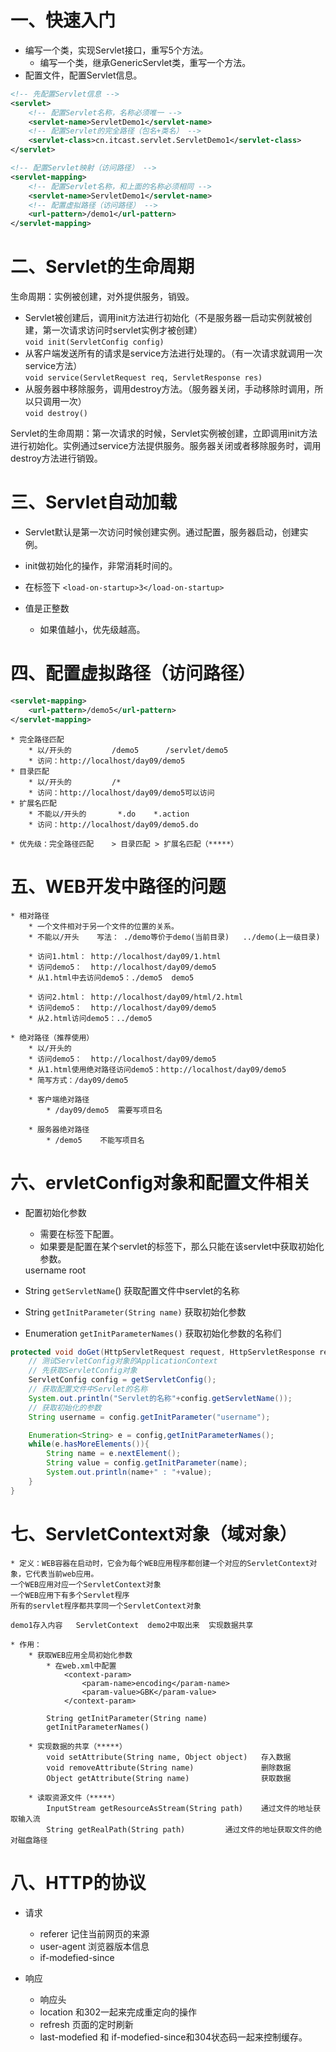 # 一、快速入门
* 编写一个类，实现Servlet接口，重写5个方法。
    * 编写一个类，继承GenericServlet类，重写一个方法。
* 配置文件，配置Servlet信息。
```xml
<!-- 先配置Servlet信息 -->
<servlet>
    <!-- 配置Servlet名称，名称必须唯一 -->
    <servlet-name>ServletDemo1</servlet-name>
    <!-- 配置Servlet的完全路径（包名+类名） -->
    <servlet-class>cn.itcast.servlet.ServletDemo1</servlet-class>
</servlet>

<!-- 配置Servlet映射（访问路径） -->
<servlet-mapping>
    <!-- 配置Servlet名称，和上面的名称必须相同 -->
    <servlet-name>ServletDemo1</servlet-name>
    <!-- 配置虚拟路径（访问路径） -->
    <url-pattern>/demo1</url-pattern>
</servlet-mapping>
```

# 二、Servlet的生命周期
生命周期：实例被创建，对外提供服务，销毁。
* Servlet被创建后，调用init方法进行初始化（不是服务器一启动实例就被创建，第一次请求访问时servlet实例才被创建）  
    `void init(ServletConfig config)`
* 从客户端发送所有的请求是service方法进行处理的。（有一次请求就调用一次service方法）  
    `void service(ServletRequest req, ServletResponse res)`  
* 从服务器中移除服务，调用destroy方法。（服务器关闭，手动移除时调用，所以只调用一次）  
    `void destroy()`  

Servlet的生命周期：第一次请求的时候，Servlet实例被创建，立即调用init方法进行初始化。实例通过service方法提供服务。服务器关闭或者移除服务时，调用destroy方法进行销毁。

# 三、Servlet自动加载
* Servlet默认是第一次访问时候创建实例。通过配置，服务器启动，创建实例。
* init做初始化的操作，非常消耗时间的。

* 在<servlet>标签下
    `<load-on-startup>3</load-on-startup>`
* 值是正整数
    * 如果值越小，优先级越高。

# 四、配置虚拟路径（访问路径）
```xml
<servlet-mapping>
	<url-pattern>/demo5</url-pattern>
</servlet-mapping>
```

```
* 完全路径匹配
	* 以/开头的			/demo5		/servlet/demo5
	* 访问：http://localhost/day09/demo5
* 目录匹配
	* 以/开头的			/*
	* 访问：http://localhost/day09/demo5可以访问
* 扩展名匹配
	* 不能以/开头的		*.do	*.action
	* 访问：http://localhost/day09/demo5.do

* 优先级：完全路径匹配	> 目录匹配 > 扩展名匹配（*****）
```

# 五、WEB开发中路径的问题
```
* 相对路径
    * 一个文件相对于另一个文件的位置的关系。
    * 不能以/开头	写法：	./demo等价于demo(当前目录)	  ../demo(上一级目录)

    * 访问1.html：	http://localhost/day09/1.html
    * 访问demo5：	http://localhost/day09/demo5
    * 从1.html中去访问demo5：./demo5	demo5

    * 访问2.html：	http://localhost/day09/html/2.html
    * 访问demo5：	http://localhost/day09/demo5
    * 从2.html访问demo5：../demo5

* 绝对路径（推荐使用）
    * 以/开头的
    * 访问demo5：	http://localhost/day09/demo5
    * 从1.html使用绝对路径访问demo5：http://localhost/day09/demo5
    * 简写方式：/day09/demo5

    * 客户端绝对路径
        * /day09/demo5	需要写项目名

    * 服务器绝对路径
        * /demo5	不能写项目名
```

# 六、ervletConfig对象和配置文件相关
* 配置初始化参数
    * 需要在<servlet></servlet>标签下配置。
    * 如果要是配置在某个servlet的标签下，那么只能在该servlet中获取初始化参数。
    <init-param>
        <param-name>username</param-name>
        <param-value>root</param-value>
    </init-param>

* String `getServletName`()  					获取配置文件中servlet的名称
* String `getInitParameter(String name)`  	获取初始化参数
* Enumeration `getInitParameterNames()`  	    获取初始化参数的名称们

```java
protected void doGet(HttpServletRequest request, HttpServletResponse response) throws ServletException, IOException {
    // 测试ServletConfig对象的ApplicationContext
    // 先获取ServletConfig对象
    ServletConfig config = getServletConfig();
    // 获取配置文件中Servlet的名称
    System.out.println("Servlet的名称"+config.getServletName());
    // 获取初始化的参数
    String username = config.getInitParameter("username");

    Enumeration<String> e = config,getInitParameterNames();
    while(e.hasMoreElements()){
        String name = e.nextElement();
        String value = config.getInitParameter(name);
        System.out.println(name+" : "+value);
    }
}

```


# 七、ServletContext对象（域对象）
```
* 定义：WEB容器在启动时，它会为每个WEB应用程序都创建一个对应的ServletContext对象，它代表当前web应用。
一个WEB应用对应一个ServletContext对象
一个WEB应用下有多个Servlet程序
所有的servlet程序都共享同一个ServletContext对象

demo1存入内容	ServletContext	demo2中取出来  实现数据共享

* 作用：
    * 获取WEB应用全局初始化参数
        * 在web.xml中配置
            <context-param>
                <param-name>encoding</param-name>
                <param-value>GBK</param-value>
            </context-param>

        String getInitParameter(String name)	  
        getInitParameterNames() 					

    * 实现数据的共享（*****）
        void setAttribute(String name, Object object)   存入数据
        void removeAttribute(String name)  				删除数据
        Object getAttribute(String name)  				获取数据

    * 读取资源文件（*****）
        InputStream getResourceAsStream(String path)  	通过文件的地址获取输入流
        String getRealPath(String path)  		通过文件的地址获取文件的绝对磁盘路径
```

# 八、HTTP的协议
* 请求
	* referer		记住当前网页的来源
	* user-agent	浏览器版本信息
	* if-modefied-since

* 响应
	* 响应头
	* location		和302一起来完成重定向的操作
	* refresh		页面的定时刷新
	* last-modefied	和 if-modefied-since和304状态码一起来控制缓存。
